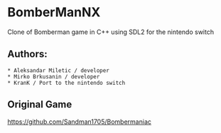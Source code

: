 # BomberManNX

Clone of Bomberman game in C++ using SDL2 for the nintendo switch

## Authors:
	* Aleksandar Miletic / developer
	* Mirko Brkusanin / developer
	* KranK / Port to the nintendo switch
	
## Original Game
https://github.com/Sandman1705/Bombermaniac
